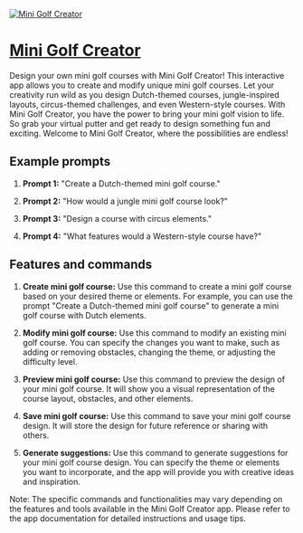 [![Mini Golf Creator](https://files.oaiusercontent.com/file-bW5g55wTkCK2R3owy9OfKDOk?se=2123-10-19T17%3A24%3A06Z&sp=r&sv=2021-08-06&sr=b&rscc=max-age%3D31536000%2C%20immutable&rscd=attachment%3B%20filename%3D79488fec-5fcc-425e-a87d-52e66f39f203.png&sig=mUOcsGDET209tq2DXdAreUAmL20MjDr5MKF/jMP9dQo%3D)](https://chat.openai.com/g/g-yrcBooK2P-mini-golf-creator)

# [Mini Golf Creator](https://chat.openai.com/g/g-yrcBooK2P-mini-golf-creator)

Design your own mini golf courses with Mini Golf Creator! This interactive app allows you to create and modify unique mini golf courses. Let your creativity run wild as you design Dutch-themed courses, jungle-inspired layouts, circus-themed challenges, and even Western-style courses. With Mini Golf Creator, you have the power to bring your mini golf vision to life. So grab your virtual putter and get ready to design something fun and exciting. Welcome to Mini Golf Creator, where the possibilities are endless!

## Example prompts

1. **Prompt 1:** "Create a Dutch-themed mini golf course."

2. **Prompt 2:** "How would a jungle mini golf course look?"

3. **Prompt 3:** "Design a course with circus elements."

4. **Prompt 4:** "What features would a Western-style course have?"

## Features and commands

1. **Create mini golf course:** Use this command to create a mini golf course based on your desired theme or elements. For example, you can use the prompt "Create a Dutch-themed mini golf course" to generate a mini golf course with Dutch elements.

2. **Modify mini golf course:** Use this command to modify an existing mini golf course. You can specify the changes you want to make, such as adding or removing obstacles, changing the theme, or adjusting the difficulty level.

3. **Preview mini golf course:** Use this command to preview the design of your mini golf course. It will show you a visual representation of the course layout, obstacles, and other elements.

4. **Save mini golf course:** Use this command to save your mini golf course design. It will store the design for future reference or sharing with others.

5. **Generate suggestions:** Use this command to generate suggestions for your mini golf course design. You can specify the theme or elements you want to incorporate, and the app will provide you with creative ideas and inspiration.

Note: The specific commands and functionalities may vary depending on the features and tools available in the Mini Golf Creator app. Please refer to the app documentation for detailed instructions and usage tips.